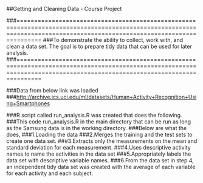 ##Getting and Cleaning Data - Course Project

###=========================================================================================================================================================================
###To demonstrate the ability to collect, work with, and clean a data set. The goal is to prepare tidy data that can be used for later analysis.
###=========================================================================================================================================================================

###Data from below link was loaded
###http://archive.ics.uci.edu/ml/datasets/Human+Activity+Recognition+Using+Smartphones 

###R script called run_analysis.R was created that does the following. 
###This code run_analysis.R in the main directory that can be run as long as the Samsung data is in the working directory. 
###Below are what the does,
###1.Loading the data
###2.Merges the training and the test sets to create one data set.
###3.Extracts only the measurements on the mean and standard deviation for each measurement. 
###4.Uses descriptive activity names to name the activities in the data set
###5.Appropriately labels the data set with descriptive variable names. 
###6.From the data set in step 4, an independent tidy data set was created with the average of each variable for each activity and each subject.

